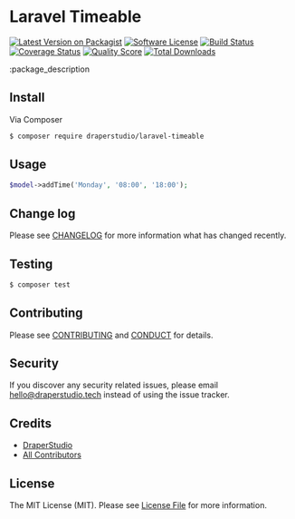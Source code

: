 #  Laravel Timeable

[![Latest Version on Packagist][ico-version]][link-packagist]
[![Software License][ico-license]](LICENSE.md)
[![Build Status][ico-travis]][link-travis]
[![Coverage Status][ico-scrutinizer]][link-scrutinizer]
[![Quality Score][ico-code-quality]][link-code-quality]
[![Total Downloads][ico-downloads]][link-downloads]

:package_description

## Install

Via Composer

``` bash
$ composer require draperstudio/laravel-timeable
```

## Usage

``` php
$model->addTime('Monday', '08:00', '18:00');
```

## Change log

Please see [CHANGELOG](CHANGELOG.md) for more information what has changed recently.

## Testing

``` bash
$ composer test
```

## Contributing

Please see [CONTRIBUTING](.github/CONTRIBUTING.md) and [CONDUCT](CONDUCT.md) for details.

## Security

If you discover any security related issues, please email hello@draperstudio.tech instead of using the issue tracker.

## Credits

- [DraperStudio][link-author]
- [All Contributors][link-contributors]

## License

The MIT License (MIT). Please see [License File](LICENSE.md) for more information.

[ico-version]: https://img.shields.io/packagist/v/DraperStudio/laravel-timeable.svg?style=flat-square
[ico-license]: https://img.shields.io/badge/license-MIT-brightgreen.svg?style=flat-square
[ico-travis]: https://img.shields.io/travis/DraperStudio/Laravel-Timeable/master.svg?style=flat-square
[ico-scrutinizer]: https://img.shields.io/scrutinizer/coverage/g/DraperStudio/laravel-timeable.svg?style=flat-square
[ico-code-quality]: https://img.shields.io/scrutinizer/g/DraperStudio/laravel-timeable.svg?style=flat-square
[ico-downloads]: https://img.shields.io/packagist/dt/DraperStudio/laravel-timeable.svg?style=flat-square

[link-packagist]: https://packagist.org/packages/DraperStudio/laravel-timeable
[link-travis]: https://travis-ci.org/DraperStudio/Laravel-Timeable
[link-scrutinizer]: https://scrutinizer-ci.com/g/DraperStudio/laravel-timeable/code-structure
[link-code-quality]: https://scrutinizer-ci.com/g/DraperStudio/laravel-timeable
[link-downloads]: https://packagist.org/packages/DraperStudio/laravel-timeable
[link-author]: https://github.com/DraperStudio
[link-contributors]: ../../contributors
